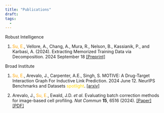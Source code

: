 ```yaml
---
title: "Publications"
draft: 
tags:
  - 
---
```


Robust Intelligence
1. <p> <span style="color: orange;">Su, E.</span>, Vellore, A., Chang, A., Mura, R., Nelson, B., Kassianik, P., and Karbasi, A. (2024). Extracting Memorized Training Data via Decomposition. 2024 September 18  <a href="https://doi.org/10.48550/arXiv.2409.12367"target="_blank">[Preprint]</a></p> 

Broad Institute
1. <p> <span style="color: orange;">Su, E.</span>, Arevalo, J., Carpenter, A.E., Singh, S. MOTIVE: A Drug-Target Interaction Graph For Inductive Link Prediction. 2024 June 12. NeurIPS Benchmarks and Datasets <span style="color: gold;">spotlight</span>. <a href="https://doi.org/10.48550/arXiv.2406.08649" target="_blank">[arxiv] </a></p>

2. <p> Arevalo, J., <span style="color: orange;">Su, E.</span>, Ewald, J.D. <em>et al.</em> Evaluating batch correction methods for image-based cell profiling. <em>Nat Commun</em> <b>15</b>, 6516 (2024). <a href="https://doi.org/10.1038/s41467-024-50613-5" target="_blank">[Paper] </a> <a href="https://www.nature.com/articles/s41467-024-50613-5.pdf " target="_blank">[PDF] </a> </p> 

